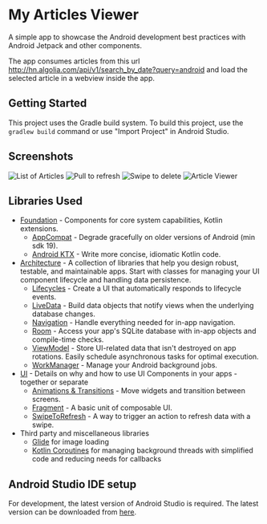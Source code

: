 My Articles Viewer
=================

A simple app to showcase the Android development best practices with Android Jetpack and other components.

The app consumes articles from this url http://hn.algolia.com/api/v1/search_by_date?query=android and 
load the selected article in a webview inside the app.

Getting Started
---------------
This project uses the Gradle build system. To build this project, use the
`gradlew build` command or use "Import Project" in Android Studio.

Screenshots
-----------

![List of Articles](screenshots/01.png)
![Pull to refresh](screenshots/02.png)
![Swipe to delete](screenshots/03.png)
![Article Viewer](screenshots/04.png)

Libraries Used
--------------
* [Foundation][0] - Components for core system capabilities, Kotlin extensions.
  * [AppCompat][1] - Degrade gracefully on older versions of Android (min sdk 19).
  * [Android KTX][2] - Write more concise, idiomatic Kotlin code.
* [Architecture][10] - A collection of libraries that help you design robust, testable, and
  maintainable apps. Start with classes for managing your UI component lifecycle and handling data
  persistence.
  * [Lifecycles][12] - Create a UI that automatically responds to lifecycle events.
  * [LiveData][13] - Build data objects that notify views when the underlying database changes.
  * [Navigation][14] - Handle everything needed for in-app navigation.
  * [Room][16] - Access your app's SQLite database with in-app objects and compile-time checks.
  * [ViewModel][17] - Store UI-related data that isn't destroyed on app rotations. Easily schedule
     asynchronous tasks for optimal execution.
  * [WorkManager][18] - Manage your Android background jobs.
* [UI][30] - Details on why and how to use UI Components in your apps - together or separate
  * [Animations & Transitions][31] - Move widgets and transition between screens.
  * [Fragment][34] - A basic unit of composable UI.
  * [SwipeToRefresh][92] - A way to trigger an action to refresh data with a swipe.
* Third party and miscellaneous libraries
  * [Glide][90] for image loading
  * [Kotlin Coroutines][91] for managing background threads with simplified code and reducing needs for callbacks

[0]: https://developer.android.com/jetpack/components
[1]: https://developer.android.com/topic/libraries/support-library/packages#v7-appcompat
[2]: https://developer.android.com/kotlin/ktx
[10]: https://developer.android.com/jetpack/arch/
[12]: https://developer.android.com/topic/libraries/architecture/lifecycle
[13]: https://developer.android.com/topic/libraries/architecture/livedata
[14]: https://developer.android.com/topic/libraries/architecture/navigation/
[16]: https://developer.android.com/topic/libraries/architecture/room
[17]: https://developer.android.com/topic/libraries/architecture/viewmodel
[18]: https://developer.android.com/topic/libraries/architecture/workmanager
[30]: https://developer.android.com/guide/topics/ui
[31]: https://developer.android.com/training/animation/
[34]: https://developer.android.com/guide/components/fragments
[90]: https://bumptech.github.io/glide/
[91]: https://kotlinlang.org/docs/reference/coroutines-overview.html
[92]: https://developer.android.com/training/swipe

Android Studio IDE setup
------------------------
For development, the latest version of Android Studio is required. The latest version can be
downloaded from [here](https://developer.android.com/studio/).
